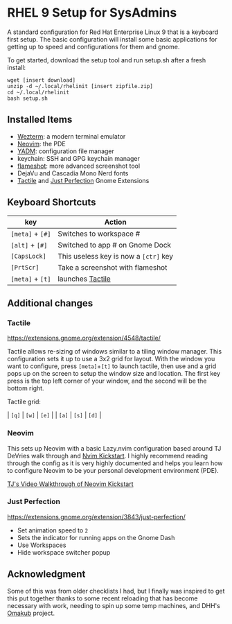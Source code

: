 # RHEL 9 Setup for SysAdmins

A standard configuration for Red Hat Enterprise Linux 9 that is a keyboard
first setup. The basic configuration will install some basic applications for
getting up to speed and configurations for them and gnome.

To get started, download the setup tool and run setup.sh after a fresh install:

```console
wget [insert download]
unzip -d ~/.local/rhelinit [insert zipfile.zip]
cd ~/.local/rhelinit
bash setup.sh
```

## Installed Items

- [Wezterm](https://wezfurlong.org/wezterm/index.html): a modern terminal
  emulator
- [Neovim](https://neovim.io/): the PDE
- [YADM](https://yadm.io/): configuration file manager
- keychain: SSH and GPG keychain manager
- [flameshot](https://flameshot.org/): more advanced screenshot tool
- DejaVu and Cascadia Mono Nerd fonts
- [Tactile](#tactile) and [Just Perfection](#just-perfection) Gnome Extensions

## Keyboard Shortcuts

| key              | Action                                |
| ---              | ---                                   |
| `[meta]` + `[#]` | Switches to workspace _#_             |
| `[alt]` + `[#]`  | Switched to app _#_ on Gnome Dock     |
| `[CapsLock]`     | This useless key is now a `[ctr]` key |
| `[PrtScr]`       | Take a screenshot with flameshot      |
| `[meta]` + `[t]` | launches [Tactile](#tactile)          |

## Additional changes

### Tactile

<https://extensions.gnome.org/extension/4548/tactile/>

Tactile allows re-sizing of windows similar to a tiling window manager. This
configuration sets it up to use a 3x2 grid for layout. With the window you want
to configure, press `[meta]`+`[t]` to launch tactile, then use and a grid pops
up on the screen to setup the window size and location. The first key press is
the top left corner of your window, and the second will be the bottom right.

Tactile grid:

| `[q]` | `[w]` | `[e]` |
| `[a]` | `[s]` | `[d]` |

### Neovim

This sets up Neovim with a basic Lazy.nvim configuration based around TJ
DeVries walk through and
[Nvim Kickstart](https://github.com/nvim-lua/kickstart.nvim). I highly recommend
reading through the config as it is very highly documented and helps you learn
how to configure Neovim to be your personal development environment (PDE).

[TJ's Video Walkthrough of Neovim Kickstart](https://youtu.be/m8C0Cq9Uv9o?si=SxvYUw5jUSohNsSN)

### Just Perfection

<https://extensions.gnome.org/extension/3843/just-perfection/>

- Set animation speed to `2`
- Sets the indicator for running apps on the Gnome Dash
- Use Workspaces
- Hide workspace switcher popup

## Acknowledgment

Some of this was from older checklists I had, but I finally was inspired to get
this put together thanks to some recent reloading that has become necessary
with work, needing to spin up some temp machines, and DHH's
[Omakub](https://omakub.org/) project.
